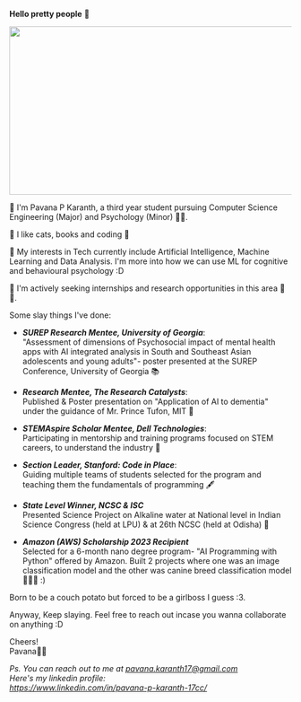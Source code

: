__**Hello pretty people**__ 🍂 

<p align="center">
  <img src="https://i.pinimg.com/originals/4f/d3/0e/4fd30efd8301e3551a3a63da0d9c4d88.gif" width="530" height="300" />
</p>

📌 I'm Pavana P Karanth, a third year student pursuing Computer Science Engineering (Major) and Psychology (Minor) 💅🏽. 

📌 I like cats, books and coding 🐥

📌 My interests in Tech currently include Artificial Intelligence, Machine Learning and Data Analysis. I'm more into how we can use ML for cognitive and behavioural psychology :D

📌 I'm actively seeking internships and research opportunities in this area 🔬📒.

Some slay things I've done:
- <i>**SUREP Research Mentee, University of Georgia**</i>:
     <br> "Assessment of dimensions of Psychosocial impact of mental health apps with AI integrated analysis in South and Southeast Asian adolescents and young adults"- poster presented at the SUREP Conference, University of Georgia 📚
  
- <i>**Research Mentee, The Research Catalysts**</i>:
  <br> Published & Poster presentation on "Application of AI to dementia" under the guidance of Mr. Prince Tufon, MIT 📖
  
- <i>**STEMAspire Scholar Mentee, Dell Technologies**</i>:
  <br> Participating in mentorship and training programs focused on STEM careers, to understand the industry 🪻
  
- <i>**Section Leader, Stanford: Code in Place**</i>:
  <br>Guiding multiple teams of students selected for the program and teaching them the fundamentals of programming 🖋
  
- <i>**State Level Winner, NCSC & ISC**</i>
  <br>Presented Science Project on Alkaline water at National level in Indian Science Congress (held at LPU) & at 26th NCSC (held at Odisha) 📃
  
- <i>**Amazon (AWS) Scholarship 2023 Recipient**</i>
<br>Selected for a 6-month nano degree program- "AI Programming with Python" offered by Amazon. Built 2 projects where one was an image classification model and the other was canine breed classification model 👩🏻‍💻 :)


Born to be a couch potato but forced to be a girlboss I guess :3.

Anyway, Keep slaying. Feel free to reach out incase you wanna collaborate on anything :D

Cheers! 
<br>Pavana🧋🌻 

_Ps. You can reach out to me at pavana.karanth17@gmail.com
<br> Here's my linkedin profile: 
<br> https://www.linkedin.com/in/pavana-p-karanth-17cc/_

<!--
**Pavana-karanth/Pavana-karanth** is a ✨ _special_ ✨ repository because its `README.md` (this file) appears on your GitHub profile.

Here are some ideas to get you started:

- 🔭 I’m currently working on ...
- 🌱 I’m currently learning ...
- 👯 I’m looking to collaborate on ...
- 🤔 I’m looking for help with ...
- 💬 Ask me about ...
- 📫 How to reach me: ...
- 😄 Pronouns: ...
- ⚡ Fun fact: ...
-->
